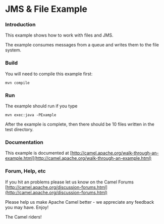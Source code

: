 # JMS & File Example

### Introduction
This example shows how to work with files and JMS. 

The example consumes messages from a queue and writes them to the file
system.

### Build
  
You will need to compile this example first:

	mvn compile

### Run  
  
The example should run if you type

	mvn exec:java -PExample

After the example is complete, then there should be 10 files written
in the test directory.

### Documentation

This example is documented at [http://camel.apache.org/walk-through-an-example.html](http://camel.apache.org/walk-through-an-example.html)

### Forum, Help, etc 

If you hit an problems please let us know on the Camel Forums [http://camel.apache.org/discussion-forums.html](http://camel.apache.org/discussion-forums.html)

Please help us make Apache Camel better - we appreciate any feedback you may
have.  Enjoy!


The Camel riders!
